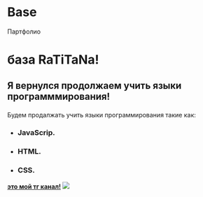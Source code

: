 # Base
Партфолио
<head>
  <meta charset = "utf-8">
  <style>
    body {
      backround-color : blue;
    }
    </style>
</head>
<body>
  <title>база!</title>
  <h1>база RaTiTaNa!</h1>
  <h2><p>Я вернулся продолжаем учить языки программмирования!</p></h2>
  <p>Будем продалжать учить языки программирования такие как:</p>
  <div>
    <ul>
      <li><h3>JavaScrip.</h3></li>
      <li><h3>HTML.</h3></li>
      <li><h3>CSS.</h3></li>
    </ul>
  </div>
  <a href ="https://t.me/zaronotok12"><strong>это мой тг канал!</strong></a>
  <img src ="https://i.pinimg.com/736x/80/27/a9/8027a93413211c1415c3dfae4ab13f2e.jpg">
</body>

